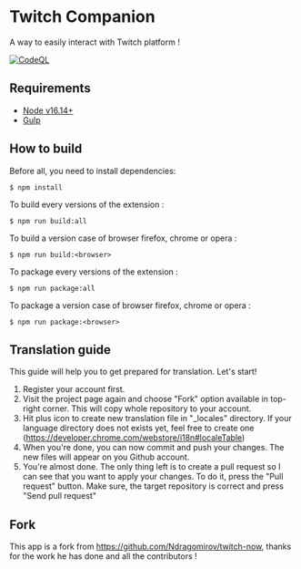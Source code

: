 # Twitch Companion

A way to easily interact with Twitch platform !

[![CodeQL](https://github.com/LPauzies/twitch-companion/actions/workflows/codeql.yml/badge.svg?branch=master)](https://github.com/LPauzies/twitch-companion/actions/workflows/codeql.yml)

## Requirements

* [Node v16.14+](https://nodejs.org/en/)
* [Gulp](https://gulpjs.com/docs/en/getting-started/quick-start/)

## How to build

Before all, you need to install dependencies:
```
$ npm install
```

To build every versions of the extension :
```
$ npm run build:all
```

To build a version case of browser firefox, chrome or opera :
```
$ npm run build:<browser>
```

To package every versions of the extension :
```
$ npm run package:all
```

To package a version case of browser firefox, chrome or opera :
```
$ npm run package:<browser>
```

## Translation guide

This guide will help you to get prepared for translation. Let's start!

1.  Register your account first. 
2.  Visit the project page again and choose "Fork" option available in top-right corner. This will copy whole repository to your account.
3.  Hit plus icon to create new translation file in "_locales" directory. If your language directory does not exists yet, feel free to create one (https://developer.chrome.com/webstore/i18n#localeTable)
4.  When you're done, you can now commit and push your changes. The new files will appear on you Github account.
5.  You're almost done. The only thing left is to create a pull request so I can see that you want to apply your changes. To do it, press the "Pull request" button. Make sure, the target repository is correct and press "Send pull request"

## Fork

This app is a fork from <https://github.com/Ndragomirov/twitch-now>, thanks for the work he has done and all the contributors !